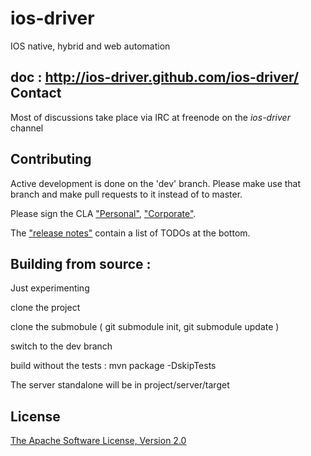 ios-driver
==========


IOS native, hybrid and web automation

doc : http://ios-driver.github.com/ios-driver/
Contact
------------
Most of discussions take place via IRC at freenode on the *ios-driver* channel


Contributing
------------

Active development is done on the 'dev' branch. Please make use that branch and make pull requests to it instead of to master.

Please sign the CLA ["Personal"](https://docs.google.com/forms/d/1Bt0oyAX33lmEKRktPTZEDzpnSHsDd_cztwNPaKUxqD0/viewform), ["Corporate"](https://docs.google.com/forms/d/1btYM6nwpnSZFg_y6_O3Bg9EeqGBcvgfLCgp5SyBEZgw/viewform).

The ["release notes"](https://github.com/ios-driver/ios-driver/blob/master/release.notes) contain a list of TODOs at the bottom.

Building from source :
-----------------------

Just experimenting

clone the project

clone the submobule ( git submodule init, git submodule update )

switch to the dev branch

build without the tests : mvn package -DskipTests

The server standalone will be in project/server/target


  
License
-----------
[The Apache Software License, Version 2.0](http://www.apache.org/licenses/LICENSE-2.0)
